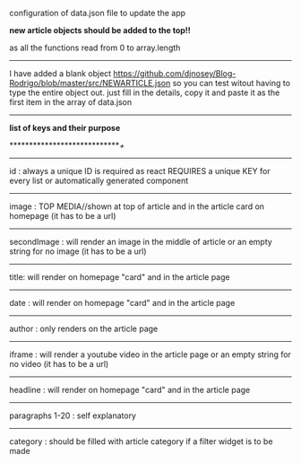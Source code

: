configuration of data.json file to update the app

**new article objects should be added to the top!!** 

as all the functions read from 0 to array.length
*************************************************
I have added a blank object 
https://github.com/djnosey/Blog-Rodrigo/blob/master/src/NEWARTICLE.json
so you can test witout having to type the entire object out. just fill in the details, copy it and paste it as the first item in the array of data.json
********************************
**list of keys and their purpose**

*****************************+*

*************************************
id : always a unique ID is required as react REQUIRES a unique KEY for every list or automatically generated component
*************************************
image : TOP MEDIA//shown at top of article and in the article card on homepage (it has to be a url)
**************************************
secondImage : will render an image in the middle of article or an empty string for no image (it has to be a url)
**************************************
title: will render on homepage "card" and in the article page
**************************************
date : will render on homepage "card" and in the article page
**************************************
author : only renders on the article page
**************************************
iframe : will render a youtube video in the article page or an empty string for no video (it has to be a url)
**************************************
headline : will render on homepage "card" and in the article page
**************************************

paragraphs 1-20 : self explanatory

***************************************

category : should be filled with article category if a filter widget is to be made
